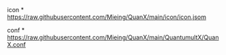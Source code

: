 icon * https://raw.githubusercontent.com/Mieing/QuanX/main/icon/icon.jsom

conf * https://raw.githubusercontent.com/Mieing/QuanX/main/QuantumultX/QuanX.conf
